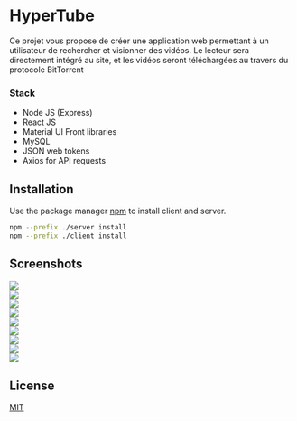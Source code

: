 # HyperTube

Ce projet vous propose de créer une application web permettant à un utilisateur de rechercher et visionner des vidéos. Le lecteur sera directement intégré au site, et les vidéos seront téléchargées au travers du protocole BitTorrent

### Stack

* Node JS (Express)
* React JS
* Material UI Front libraries
* MySQL
* JSON web tokens
* Axios for API requests

## Installation

Use the package manager [npm](https://pip.pypa.io/en/stable/) to install  client and server.

```bash
npm --prefix ./server install
npm --prefix ./client install
```
## Screenshots

![](screenShots/1.png)</br>
![](screenShots/2.png)</br>
![](screenShots/3.png)</br>
![](screenShots/4.png)</br>
![](screenShots/5.png)</br>
![](screenShots/6.png)</br>
![](screenShots/7.png)</br>
![](screenShots/8.png)</br>
![](screenShots/10.png)</br>


## License
[MIT](https://choosealicense.com/licenses/mit/)
